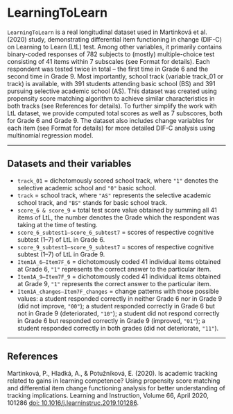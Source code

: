 # LearningToLearn

`LearningToLearn` is a real longitudinal dataset used in Martinková et al. (2020) study, demonstrating differential item functioning in change (DIF-C) on Learning to Learn (LtL) test. Among other variables, it primarily contains binary-coded responses of 782 subjects to (mostly) multiple-choice test consisting of 41 items within 7 subscales (see Format for details). Each respondent was tested twice in total – the first time in Grade 6 and the second time in Grade 9. Most importantly, school track (variable track_01 or track) is available, with 391 students attending basic school (BS)
and 391 pursuing selective academic school (AS). This dataset was created using propensity score matching algorithm to achieve similar characteristics in both tracks (see References for details). To further simplify the work with LtL dataset, we provide computed total scores as well as 7 subscores, both for Grade 6 and Grade 9. The dataset also includes change variables for each item (see Format for details) for more detailed DIF-C analysis using multinomial regression model.

*** 
## Datasets and their variables
  * `track_01` = dichotomously scored school track, where `"1"` denotes the selective academic school and `"0"` basic school.
  * `track` = school track, where `"AS"` represents the selective academic school track, and `"BS"` stands for basic school track.
  * `score_6 & score_9` = total test score value obtained by summing all 41 items of LtL, the number denotes the Grade which the respondent was taking at the time of testing.
  * `score_6_subtest1–score_6_subtest7` = scores of respective cognitive subtest (1–7) of LtL in Grade 6.
  * `score_9_subtest1–score_9_subtest7` = scores of respective cognitive subtest (1–7) of LtL in Grade 9.
  * `Item1A_6–Item7F_6` = dichotomously coded 41 individual items obtained at Grade 6, `"1"` represents the correct answer to the particular item.
  * `Item1A_9–Item7F_9` = dichotomously coded 41 individual items obtained at Grade 9, `"1"` represents the correct answer to the particular item.
  * `Item1A_changes–Item7F_changes` = change patterns with those possible values:
  a student responded correctly in neither Grade 6 nor in Grade 9 (did not improve, `"00"`);
  a student responded correctly in Grade 6 but not in Grade 9 (deteriorated, `"10"`);
  a student did not respond correctly in Grade 6 but responded correctly in Grade 9 (improved, `"01"`);
  a student responded correctly in both grades (did not deteriorate, `"11"`).
  
***
## References
Martinková, P., Hladká, A., & Potužníková, E. (2020). Is academic tracking related to gains in learning competence? Using propensity score matching and differential item change functioning analysis for better understanding of tracking implications. Learning and Instruction, Volume 66, April 2020, 101286 [doi: 10.1016/j.learninstruc.2019.101286](https://doi.org/10.1016/j.learninstruc.2019.101286).
